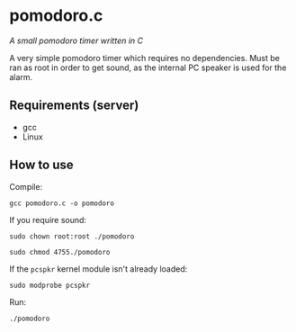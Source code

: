 # pomodoro.c
*A small pomodoro timer written in C*

A very simple pomodoro timer which requires no dependencies. Must be ran as root in order to get sound, as the internal PC speaker is used for the alarm.

## Requirements (server)
* gcc
* Linux

## How to use 
Compile:

`gcc pomodoro.c -o pomodoro`

If you require sound:

`sudo chown root:root ./pomodoro`

`sudo chmod 4755./pomodoro`

If the `pcspkr` kernel module isn't already loaded:

`sudo modprobe pcspkr`

Run:

`./pomodoro`

